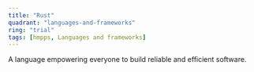 ```yaml
---
title: "Rust"
quadrant: "languages-and-frameworks"
ring: "trial"
tags: [hmpps, Languages and frameworks]
---
```


A language empowering everyone to build reliable and efficient software.
